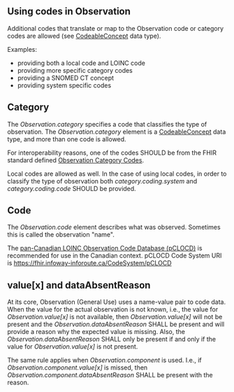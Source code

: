 ## Using codes in Observation
Additional codes that translate or map to the Observation code or category codes are allowed (see [CodeableConcept](http://hl7.org/fhir/R4/datatypes.html#CodeableConcept) data type). 

Examples:
* providing both a local code and LOINC code
* providing more specific category codes
* providing a SNOMED CT concept
* providing system specific codes

## Category
The _Observation.category_ specifies a code that classifies the type of observation. The _Observation.category_ element is a [CodeableConcept](http://hl7.org/fhir/R4/datatypes.html#CodeableConcept) data type, and more than one code is allowed.

For interoperability reasons, one of the codes SHOULD be from the FHIR standard defined [Observation Category Codes](https://www.hl7.org/fhir/valueset-observation-category.html).

Local codes are allowed as well. In the case of using local codes, in order to classify the type of observation both _category.coding.system_ and _category.coding.code_ SHOULD be provided.

## Code
The _Observation.code_ element describes what was observed. Sometimes this is called the observation "name".

The [pan-Canadian LOINC Observation Code Database (pCLOCD)](https://infocentral.infoway-inforoute.ca/en/standards/canadian/pclocd-loinc) is recommended for use in the Canadian context. pCLOCD Code System URI is https://fhir.infoway-inforoute.ca/CodeSystem/pCLOCD

## value[x] and dataAbsentReason
At its core, Observation (General Use) uses a name-value pair to code data. When the value for the actual observation is not known, i.e., the value for _Observation.value[x]_ is not available, then _Observation.value[x]_ will not be present and the _Observation.dataAbsentReason_ SHALL be present and will provide a reason why the expected value is missing. 
Also, the _Observation.dataAbsentReason_ SHALL only be present if and only if the value for _Observation.value[x]_ is not present.

The same rule applies when _Observation.component_ is used. I.e., if _Observation.component.value[x]_ is missed, then _Observation.component.dataAbsentReason_ SHALL be present with the reason.
